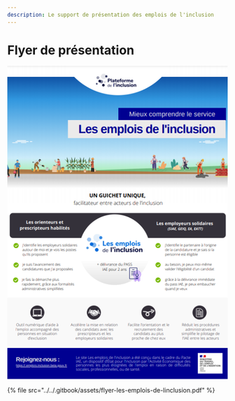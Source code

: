 ```yaml
---
description: Le support de présentation des emplois de l'inclusion
---
```


# Flyer de présentation

![](../../.gitbook/assets/image%20%2854%29.png)

{% file src="../../.gitbook/assets/flyer-les-emplois-de-linclusion.pdf" %}

